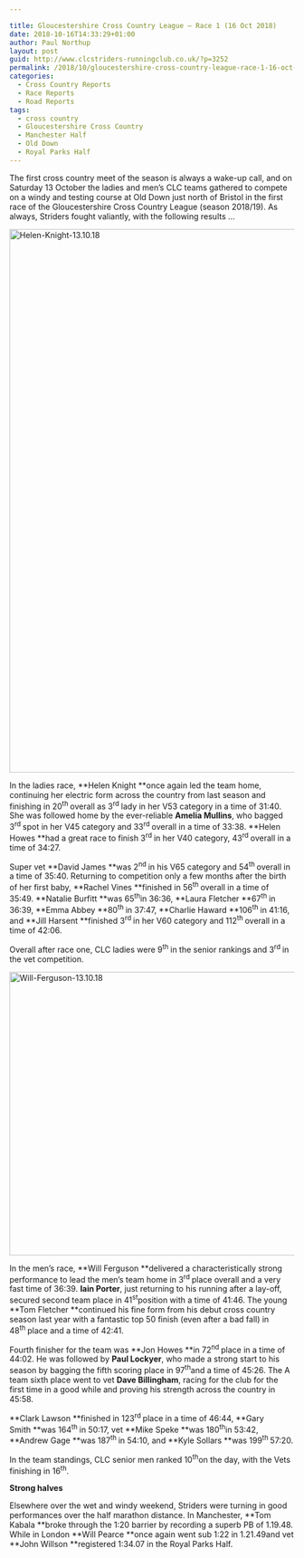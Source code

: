 ```yaml
---

title: Gloucestershire Cross Country League – Race 1 (16 Oct 2018)
date: 2018-10-16T14:33:29+01:00
author: Paul Northup
layout: post
guid: http://www.clcstriders-runningclub.co.uk/?p=3252
permalink: /2018/10/gloucestershire-cross-country-league-race-1-16-oct-2018/
categories:
  - Cross Country Reports
  - Race Reports
  - Road Reports
tags:
  - cross country
  - Gloucestershire Cross Country
  - Manchester Half
  - Old Down
  - Royal Parks Half
---
```

The first cross country meet of the season is always a wake-up call, and on Saturday 13 October the ladies and men’s CLC teams gathered to compete on a windy and testing course at Old Down just north of Bristol in the first race of the Gloucestershire Cross Country League (season 2018/19). As always, Striders fought valiantly, with the following results …

[<img class="alignnone size-full wp-image-3253" src="http://www.clcstriders-runningclub.co.uk/wplive/wp-content/uploads/2018/10/Helen-Knight-13.10.18.jpg" alt="Helen-Knight-13.10.18" width="633" height="960" srcset="http://www.clcstriders-runningclub.co.uk/wplive/wp-content/uploads/2018/10/Helen-Knight-13.10.18.jpg 633w, http://www.clcstriders-runningclub.co.uk/wplive/wp-content/uploads/2018/10/Helen-Knight-13.10.18-198x300.jpg 198w" sizes="(max-width: 633px) 100vw, 633px" />](http://www.clcstriders-runningclub.co.uk/wplive/wp-content/uploads/2018/10/Helen-Knight-13.10.18.jpg)

In the ladies race, **Helen Knight **once again led the team home, continuing her electric form across the country from last season and finishing in 20<sup>th </sup>overall as 3<sup>rd </sup>lady in her V53 category in a time of 31:40. She was followed home by the ever-reliable **Amelia Mullins**, who bagged 3<sup>rd </sup>spot in her V45 category and 33<sup>rd </sup>overall in a time of 33:38. **Helen Howes **had a great race to finish 3<sup>rd </sup>in her V40 category, 43<sup>rd </sup>overall in a time of 34:27.

Super vet **David James **was 2<sup>nd </sup>in his V65 category and 54<sup>th </sup>overall in a time of 35:40. Returning to competition only a few months after the birth of her first baby, **Rachel Vines **finished in 56<sup>th </sup>overall in a time of 35:49. **Natalie Burfitt **was 65<sup>th</sup>in 36:36, **Laura Fletcher **67<sup>th </sup>in 36:39, **Emma Abbey **80<sup>th </sup>in 37:47, **Charlie Haward **106<sup>th </sup>in 41:16, and **Jill Harsent **finished 3<sup>rd </sup>in her V60 category and 112<sup>th </sup>overall in a time of 42:06.

Overall after race one, CLC ladies were 9<sup>th </sup>in the senior rankings and 3<sup>rd </sup>in the vet competition.

[<img class="alignnone wp-image-3254" src="http://www.clcstriders-runningclub.co.uk/wplive/wp-content/uploads/2018/10/Will-Ferguson-13.10.18.jpg" alt="Will-Ferguson-13.10.18" width="800" height="501" srcset="http://www.clcstriders-runningclub.co.uk/wplive/wp-content/uploads/2018/10/Will-Ferguson-13.10.18.jpg 960w, http://www.clcstriders-runningclub.co.uk/wplive/wp-content/uploads/2018/10/Will-Ferguson-13.10.18-300x188.jpg 300w, http://www.clcstriders-runningclub.co.uk/wplive/wp-content/uploads/2018/10/Will-Ferguson-13.10.18-768x481.jpg 768w" sizes="(max-width: 800px) 100vw, 800px" />](http://www.clcstriders-runningclub.co.uk/wplive/wp-content/uploads/2018/10/Will-Ferguson-13.10.18.jpg)

In the men’s race, **Will Ferguson **delivered a characteristically strong performance to lead the men’s team home in 3<sup>rd </sup>place overall and a very fast time of 36:39. **Iain Porter**, just returning to his running after a lay-off, secured second team place in 41<sup>st</sup>position with a time of 41:46. The young **Tom Fletcher **continued his fine form from his debut cross country season last year with a fantastic top 50 finish (even after a bad fall) in 48<sup>th </sup>place and a time of 42:41.

Fourth finisher for the team was **Jon Howes **in 72<sup>nd </sup>place in a time of 44:02. He was followed by **Paul Lockyer**, who made a strong start to his season by bagging the fifth scoring place in 97<sup>th</sup>and a time of 45:26. The A team sixth place went to vet **Dave Billingham**, racing for the club for the first time in a good while and proving his strength across the country in 45:58.

**Clark Lawson **finished in 123<sup>rd </sup>place in a time of 46:44, **Gary Smith **was 164<sup>th </sup>in 50:17, vet **Mike Speke **was 180<sup>th</sup>in 53:42, **Andrew Gage **was 187<sup>th </sup>in 54:10, and **Kyle Sollars **was 199<sup>th </sup>57:20.

In the team standings, CLC senior men ranked 10<sup>th</sup>on the day, with the Vets finishing in 16<sup>th</sup>.

**Strong halves**

Elsewhere over the wet and windy weekend, Striders were turning in good performances over the half marathon distance. In Manchester, **Tom Kabala **broke through the 1:20 barrier by recording a superb PB of 1.19.48. While in London **Will Pearce **once again went sub 1:22 in 1.21.49and vet **John Willson **registered 1:34.07 in the Royal Parks Half.

&nbsp;
